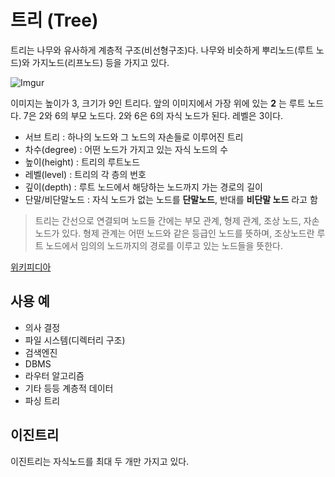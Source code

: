 # 트리 (Tree)
트리는 나무와 유사하게 계층적 구조(비선형구조)다. 나무와 비슷하게 뿌리노드(루트 노드)와 가지노드(리프노드) 등을 가지고 있다.

![Imgur](http://i.imgur.com/ZQekCmL.png) 

이미지는 높이가 3, 크기가 9인 트리다. 앞의 이미지에서 가장 위에 있는 __2__ 는 루트 노드다. 7은 2와 6의 부모 노드다. 2와 6은 6의 자식 노드가 된다. 레벨은 3이다.

- 서브 트리 : 하나의 노드와 그 노드의 자손들로 이루어진 트리
- 차수(degree) : 어떤 노드가 가지고 있는 자식 노드의 수
- 높이(height) : 트리의 루트노드
- 레벨(level) : 트리의 각 층의 번호 
- 깊이(depth) : 루트 노드에서 해당하는 노드까지 가는 경로의 길이
- 단말/비단말노드 : 자식 노드가 없는 노드를 __단말노드__, 반대를 __비단말 노드__ 라고 함

> 트리는 간선으로 연결되며 노드들 간에는 부모 관계, 형제 관계, 조상 노드, 자손 노드가 있다. 형제 관계는 어떤 노드와 같은 등급인 노드를 뜻하며, 조상노드란 루트 노드에서 임의의 노드까지의 경로를 이루고 있는 노드들을 뜻한다. 


[위키피디아](https://en.wikipedia.org/wiki/Tree_(data_structure))
## 사용 예
- 의사 결정
- 파일 시스템(디렉터리 구조)
- 검색엔진
- DBMS
- 라우터 알고리즘
- 기타 등등 계층적 데이터
- 파싱 트리

## 이진트리
이진트리는 자식노드를 최대 두 개만 가지고 있다.
